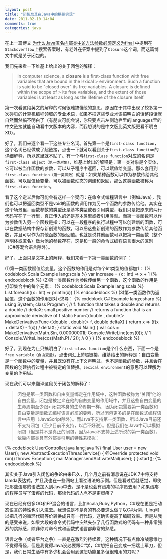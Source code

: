 ```yaml
---
layout: post
title: "闭包及其在Java中的模拟实现"
date: 2011-02-10 14:04
comments: true
categories: java 
---
```

在上一篇博文 [为什么Java匿名内部类中的方法参数必须定义为final](http://liuxuan.info/blog/2011/01/28/java-anonymous-class/ "为什么Java匿名内部类中的方法参数必须定义为final") 中提到在`Stackoverflow`上搜索答案时，有老外在答案中提到了`Closure`这个词，而这篇博文中就是关于闭包的。

我们先来看一下维基上给出的关于闭包的解释：

> In computer science, a **closure** is a first-class function with free variables that are bound in the lexical > environment. Such a function is said to be "closed over" its free variables. A closure is defined within the scope of > its free variables, and the extent of those variables is at least as long as the lifetime of the closure itself.

第一次看这段英文的解释的时候很难搞懂他的意思，原因在于其中出现了较多第一次碰见的计算机编程领域的专业术语，如果不把这些专业术语搞明白的话整段话就自然而然搞不明白了（有朋友可能会说，你只要点击左侧边栏里的languages里的中文链接就能自动看中文版本的内容，而我想说的是中文版比英文版更看不明白XD）。

<!--more-->

好了，我们来逐个看一下这些专业名词。首先第一个是`first-class function`，这个名词已经做成了超链接，点击一下就可以看到关于`first-class function`的详细解释，所以这里就不贴了。有一个与`first-class function`对应的名词是`first-class object（第一类对象）`，维基上给出的解释是：第一类对象是个实体，它可以被当作函数的参数，可以从子程序中返回，可以赋值给变量。那么套用到`first-class function（第一类函数）`就是：如果某种函数可以作为参数传给其他函数，可以赋值给变量，可以被函数动态的创建和返回，那么这类函数被称为`first-class function`。

看了这个定义后你可能会有这样一个疑问：在命令式编程语言中（例如Java），我们也可以把返回类型不是void的函数的调用作为另一个函数的参数传给他。其实在这个场景里，函数参数的类型还是基本类型或者引用类型，我们只是把原来的两行代码写在了一行里，真正传入的还是基本类型或者引用类型。而第一类函数可以作为参数传入另一个函数是指：可以在一段程序的执行过程中可以创建新的函数，可以在数据结构中保存新创建的函数，可以把这些新创建的函数作为参数传给其他函数，并且可以作为其他函数的返回值。也就是说其他函数可以把第一类函数（整个声明体或匿名）做为他的参数存在，这是和一般的命令式编程语言很大的区别（C#等混合语言除外）。

好了，上面只是文字上的解释，我们来看一下第一类函数的例子：

(1)第一类函数赋值给变量，这个函数的作用是对每个Int类型的值都加1：
{% codeblock Scala Example lang:scala %}
var increase = (x : Int) => x + 1
{% endcodeblock %}
(2)第一类函数作为参数传给另一个函数，这个函数的作用是打印集合中的每个元素：
{% codeblock Scala Example lang:scala %}
List.foreach((x : Int) => println(x))
{% endcodeblock %}
(3)第一类函数作为返回值，这个函数的作用是对x求导：
{% codeblock C# Example lang:csharp %}
using System;
class Program
{
    // f: function that takes a double and returns a double
    // deltaX: small positive number
    // returns a function that is an approximate derivative of f
    static Func＜double , double＞ MakeDerivative(Func＜double , double＞ f, double deltaX)
    {
        return x => (f(x + deltaX) - f(x)) / deltaX;
    }
    static void Main()
    {
        var cos = MakeDerivative(Math.Sin, 0.00000001);
        Console.WriteLine(cos(0));                    // 1
        Console.WriteLine(cos(Math.PI / 2));          // 0
    }
}
{% endcodeblock %}

好了，到现在为止只搞明白了`first-class function`是个什么东西，下面一个是`free variable（自由变量）`。点击词汇上的超链接，维基给出的解释是：自由变量是一个函数中的变量，并且既没有在上下文声明过，也不是函数的参数，并且会在函数的创建执行过程中被特定的值替换。`lexical environment`的意思可以理解为变量的作用域。

现在我们可以来翻译这段关于闭包的解释了：
> 闭包是第一类函数和自由变量绑定在作用域中，这种函数被称为“关闭”他的自由变量。闭包是被定义在他的自由变量的作用域中，并且这些自由变量的生命周期至少跟> 闭包本身的生命周期一样。
因为闭包需要第一类函数和自由变量是函数式编程语言必须的要素，所以闭包更多的是在函数式编程语言中应用（JavaScript除外）。而Java不支持第一类函数，所以Java目前还不支持闭包（至少目前不支持，以后不好说）。但是我们在Java中可以模拟闭包（但是并不是真正的闭包，因为Java不支持上述所说的第一类函数），依靠内部类具有外部类引用的特性来模拟：

{% codeblock UserController.java lang:java %}
final User user = new User();
new AbstractExecutionThreadService() {
    @Override
    protected void run() throws Exception {
    mailManager.sendActivateMail(user);
    }
}.start();
{% endcodeblock %}

其实关于Java引入闭包的争论由来已久，几个月之前有消息说在JDK 7中将支持lamda表达式，并且我也在一些网站上看过语法的示例。但是看过后就感觉，即使把那些蛋疼的语法加入到Java中去，是不是也会有蛋疼的程序员去用？如果蛋疼的程序员写了蛋疼的代码，那读代码的人岂不是更蛋疼？

现在已经有很多OO和FP混合的语言，比如Scala,Ruby,Python，C#现在更是把动态语言的特性也引入进去。我想说是不是真的有必要这么做？以C#为例，Linq可以把几行的循环代码等价转换成只有一行代码，这确实提高了编码效率。但是从我的感受来说，如果大段的命令式代码中突然夹杂了几行函数式的代码有一种非常强烈的跳跃感，除非你对命令式和函数式语言都非常的熟悉。

语言之争（或者平台之争）一直是在激烈的持续着，这种情况下有点像冷战思维也不觉得奇怪，但是我觉得Java没必要跟C#学，C#想把自己变成一把瑞士军刀，但是，我们日常生活中有多少机会会用到这把功能虽多但很难用的刀呢？
